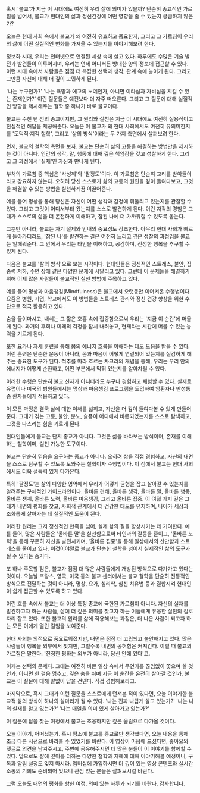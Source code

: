 혹시 '불교'가 지금 이 시대에도 여전히 우리 삶에
의미가 있을까?
단순히 종교적인 가르침을 넘어서,
불교가 현대인의 삶과 정신건강에 어떤 영향을 줄 수
있는지 궁금하지 않은가?

오늘은 현대 사회 속에서 불교가 왜 여전히 유효하고
중요한지,
그리고 그 가르침이 우리의 삶에 어떤 실질적인 변화를
가져올 수 있는지를 이야기해보려 한다.

정보화 시대,
우리는 인터넷으로 연결된 세상 속에 살고 있다.
하루에도 수많은 기술 발전과 발견들이 이루어지며,
우리는 언제 어디서든 방대한 양의 정보에 접근할 수
있다.
이런 시대 속에서 사람들은 점점 더 복잡한 선택과
생각,
관계 속에 놓이게 된다.
그리고 그만큼 자신에 대해 더 깊이 고민하게 된다.

'나는 누구인가?'
'나는 욕망과 에고의 노예인가,
아니면 이타심과 자비심을 지킬 수 있는 존재인가?'
이런 질문들은 예전보다 더 자주 떠오른다.
그리고 그 질문에 대해 실질적인 방향을 제시해주는 철학
중 하나가 바로 불교이다.

불교는 수천 년 전의 종교이지만,
그 원리와 실천은 지금 이 시대에도 여전히 실용적이고
현실적인 해답을 제공해준다.
오늘은 이 불교가 왜 현대 사회에서도 여전히
유의미한지를 '도덕적·지적 철학',
그리고 '삶의 방식'이라는 두 가지 측면에서 살펴보려
한다.

먼저,
불교의 철학적 측면을 보자.
불교는 단순히 삶의 고통을 해결하는 방법만을 제시하는
것이 아니다.
인간의 생각,
말,
행동에 대해 깊은 책임감을 갖고 성찰하게 한다.
그리고 그 과정에서 '실재'인 자신과 만나게 된다.

부처의 가르침 중 핵심은 '사성제'와 '팔정도'이다.
이 가르침은 단순히 교리를 받아들이라고 강요하지
않는다.
오히려 당신 스스로가 삶의 고통의 원인을 깊이
들여다보고,
그것을 해결할 수 있는 방법을 실천하게끔 이끌어준다.

예를 들어 명상을 통해 당신은 자신이 어떤 생각과
감정에 휘둘리고 있는지를 관찰할 수 있다.
그리고 그것이 어디서부터 왔는지를 스스로 발견하게
된다.
이런 자각의 경험은 그대가 스스로의 삶을 더 온전하게
이해하고,
참된 나에 더 가까워질 수 있도록 돕는다.

그뿐만 아니라,
불교는 자기 절제와 인내의 중요성도 강조한다.
아무리 현대 사회가 빠르게 돌아가더라도,
'참된 나'를 발견하는 길은 여전히 느리고 깊은 성찰의
과정임을 불교는 일깨워준다.
그 안에서 우리는 타인을 이해하고,
공감하며,
진정한 행복을 추구할 수 있게 된다.

다음은 불교를 '삶의 방식'으로 보는 시각이다.
현대인들은 정신적인 스트레스,
불안,
집중력 저하,
수면 장애 같은 다양한 문제에 시달리고 있다.
그런데 이 문제들을 해결하기 위해 이제 많은 사람들이
불교적인 실천 방법에 주목하고 있다.

예를 들어 명상과 마음챙김(Mindfulness)은
불교에서 오랫동안 이어져온 수행법이다.
요즘은 병원,
기업,
학교에서도 이 방법들을 스트레스 관리와 정신 건강
향상을 위한 수단으로 적극 활용하고 있다.

숨을 들이마시고,
내쉬는 그 짧은 호흡 속에 집중함으로써 우리는 '지금
이 순간'에 머물게 된다.
과거의 후회나 미래의 걱정을 잠시 내려놓고,
현재라는 시간에 머물 수 있는 능력을 기르게 된다.

또한 요가나 자세 훈련을 통해 몸의 에너지 흐름을
이해하는 데도 도움을 받을 수 있다.
이런 훈련은 단순한 운동이 아니라,
몸과 마음이 어떻게 연결되어 있는지를 실감하게 해주는
중요한 도구가 된다.
척추를 따라 흐르는 차크라의 개념을 통해,
우리는 우리 안의 에너지가 어떻게 순환하고,
어떤 부분에서 막혀 있는지를 알아차릴 수 있다.

이러한 수행은 단순히 불교 신자가 아니더라도 누구나
경험하고 체험할 수 있다.
실제로 유럽이나 미국의 병원들에서는 명상과 마음챙김
프로그램을 도입하여 암환자나 만성통증 환자들에게
적용하고 있다.

이 모든 과정은 결국 삶에 대한 이해를 넓히고,
자신을 더 깊이 들여다볼 수 있게 만들어 준다.
그대가 겪는 고통,
불안,
분노,
슬픔이 어디에서 비롯되었는지를 스스로 탐색하고,
그것을 다스리는 힘을 기르게 된다.

현대인들에게 불교는 단지 종교가 아니다.
그것은 삶을 바라보는 방식이며,
존재를 이해하는 철학이며,
실천 가능한 도구이다.

불교는 단순히 믿음을 요구하는 종교가 아니다.
오히려 삶을 직접 경험하고,
자신의 내면을 스스로 탐구할 수 있도록 도와주는
철학이자 수행법이다.
이 점에서 불교는 현대 사회에서도 더욱 설득력 있게
다가온다.

특히 '팔정도'는 삶의 다양한 영역에서 우리가 어떻게
균형을 잡고 살아갈 수 있는지를 알려주는 구체적인
가이드라인이다.
올바른 견해,
올바른 생각,
올바른 말,
올바른 행동,
올바른 생계,
올바른 노력,
올바른 마음챙김,
그리고 올바른 집중.
이 여덟 가지 길은 그대가 내면의 평화를 찾고,
사회적 관계에서 더 건강한 태도를 유지하며,
나아가 세상과 조화롭게 살아가는 데 실질적인 도움이
된다.

이러한 원리는 그저 정신적인 만족을 넘어,
실제 삶의 질을 향상시키는 데 기여한다.
예를 들어,
많은 사람들은 '올바른 말'을 실천함으로써 타인과의
갈등을 줄이고,
'올바른 노력'을 통해 꾸준히 자신을 발전시키며,
'올바른 집중'을 통해 일상에서의 산만함과 스트레스를
줄이고 있다.
이것이야말로 불교가 단순한 철학을 넘어서 실제적인 삶의
도구가 될 수 있다는 증거다.

또 하나 주목할 점은,
불교가 점점 더 많은 사람들에게 개방된 방식으로
다가가고 있다는 것이다.
오늘날 프랑스,
영국,
미국 등의 불교 센터에서는 불교 철학을 단순히 전통적인
방식으로 전달하는 것이 아니라,
명상,
요가,
심리학,
심신 치유법 등과 결합시켜 현대인이 쉽게 접근할 수
있도록 하고 있다.

이런 흐름 속에서 불교는 더 이상 특정 종교에 국한된
가르침이 아니다.
자신의 실재를 발견하고자 하는 사람들,
삶에 더 깊은 의미를 찾고자 하는 이들에게 유용한
실천의 길로 자리 잡고 있다.
또한 불교의 원리를 삶에 적용해보는 과정은,
더 나은 사람이 되고자 하는 모든 이에게 열린 길임을
보여준다.

현대 사회는 외적으로 풍요로워졌지만,
내면은 점점 더 고립되고 불안해지고 있다.
많은 사람들이 행복을 외부에서 찾지만,
그럴수록 내면의 공허함은 커져간다.
이럴 때 불교의 가르침은 말한다.
'진정한 평화는 외부가 아니라,
당신 안에 있다'고.

이제는 선택의 문제다.
그대는 여전히 바쁜 일상 속에서 무언가를 끊임없이
쫓으며 살 것인가.
아니면 한 걸음 멈추고,
깊은 숨을 쉬며 지금 이 순간을 온전히 살아갈 것인가.
불교는 이 질문에 대해 말없이 답을 건넨다.
직접 경험해보라고.

마지막으로,
혹시 그대가 이런 질문을 스스로에게 던져본 적이
있다면,
오늘 이야기한 불교적 삶의 방식이 하나의 실마리가 될
수 있다.
'나는 진짜 나답게 살고 있는가?'
'나는 나의 실재를 알고 있는가?'
'나는 매일을 의미 있게 살아가고 있는가?'

이 질문에 답을 찾는 여정에서 불교는 조용하지만 깊은
울림으로 다가올 것이다.

오늘 이야기,
어떠셨는가.
혹시 평소에 불교를 종교로만 생각했다면,
오늘 내용을 통해 조금 다른 시선으로 바라볼 수
있었기를 바란다.
이 영상이 마음에 드셨다면,
좋아요와 댓글로 의견을 남겨주시고,
주변에 공유해주시면 더 많은 분들이 이 이야기를 함께할
수 있다.
앞으로도 삶에 깊이를 더하는 다양한 철학과 지혜에 대해
이야기해볼 예정이니,
구독과 알림 설정도 잊지 마시라.
멤버십에 가입하시면 더 깊이 있는 영상 콘텐츠와 실시간
소통의 기회도 준비되어 있으니 관심 있는 분들은
살펴보시길 바란다.

그럼 오늘도 내면의 평화를 향한 여정,
의미 있는 하루가 되기를 바란다.
감사합니다.